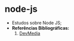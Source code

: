 # node-js
* Estudos sobre Node JS;
* **Referências Bibliográficas:**
  1. [DevMedia](https://www.devmedia.com.br/)


